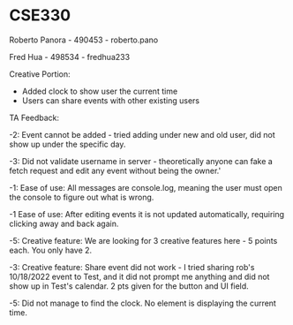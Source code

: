 # CSE330
Roberto Panora - 490453 - roberto.pano

Fred Hua - 498534 - fredhua233


Creative Portion:
 
 
- Added clock to show user the current time
- Users can share events with other existing users

TA Feedback:

-2: Event cannot be added - tried adding under new and old user, did not show up under the specific day.

-3: Did not validate username in server - theoretically anyone can fake a fetch request and edit any event without being the owner.'

-1: Ease of use: All messages are console.log, meaning the user must open the console to figure out what is wrong.

-1 Ease of use: After editing events it is not updated automatically, requiring clicking away and back again.

-5: Creative feature: We are looking for 3 creative features here - 5 points each. You only have 2.

-3: Creative feature: Share event did not work - I tried sharing rob's 10/18/2022 event to Test, and it did not prompt me anything and did not show up in Test's calendar. 2 pts given for the button and UI field.

-5: Did not manage to find the clock. No element is displaying the current time.
